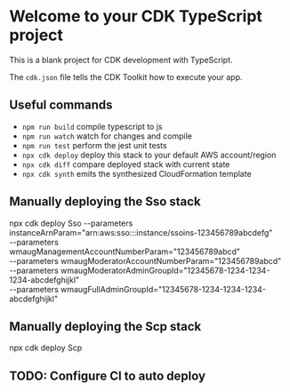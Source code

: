 # Welcome to your CDK TypeScript project

This is a blank project for CDK development with TypeScript.

The `cdk.json` file tells the CDK Toolkit how to execute your app.

## Useful commands

* `npm run build`   compile typescript to js
* `npm run watch`   watch for changes and compile
* `npm run test`    perform the jest unit tests
* `npx cdk deploy`  deploy this stack to your default AWS account/region
* `npx cdk diff`    compare deployed stack with current state
* `npx cdk synth`   emits the synthesized CloudFormation template


## Manually deploying the Sso stack
npx cdk deploy Sso --parameters instanceArnParam="arn:aws:sso:::instance/ssoins-123456789abcdefg" \
--parameters wmaugManagementAccountNumberParam="123456789abcd" \
--parameters wmaugModeratorAccountNumberParam="123456789abcd" \
--parameters wmaugModeratorAdminGroupId="12345678-1234-1234-1234-abcdefghijkl" \
--parameters wmaugFullAdminGroupId="12345678-1234-1234-1234-abcdefghijkl"

## Manually deploying the Scp stack
npx cdk deploy Scp

## TODO: Configure CI to auto deploy